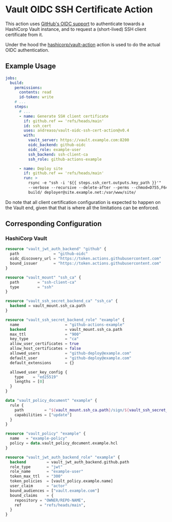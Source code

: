 # Vault OIDC SSH Certificate Action

This action uses [GitHub's OIDC support][1] to authenticate towards a
HashiCorp Vault instance, and to request a (short-lived) SSH client
certificate from it.

Under the hood the [hashicorp/vault-action][2] action is used to do
the actual OIDC authentication.


## Example Usage

```yaml
jobs:
  build:
    permissions:
      contents: read
      id-token: write
    # ...
    steps:
      # ...
      - name: Generate SSH client certificate
        if: github.ref == 'refs/heads/main'
        id: ssh_cert
        uses: andreaso/vault-oidc-ssh-cert-action@v0.4
        with:
          vault_server: https://vault.example.com:8200
          oidc_backend: github-oidc
          oidc_role: example-user
          ssh_backend: ssh-client-ca
          ssh_role: github-actions-example

      - name: Deploy site
        if: github.ref == 'refs/heads/main'
        run: >
          rsync -e "ssh -i '${{ steps.ssh_cert.outputs.key_path }}'"
          --verbose --recursive --delete-after --perms --chmod=D755,F644
          build/ deployer@site.example.net:/var/www/site/
```

Do note that all client certification configuration is expected to
happen on the Vault end, given that that is where all the limitations
can be enforced.


## Corresponding Configuration

### HashiCorp Vault

```terraform
resource "vault_jwt_auth_backend" "github" {
  path               = "github-oidc"
  oidc_discovery_url = "https://token.actions.githubusercontent.com"
  bound_issuer       = "https://token.actions.githubusercontent.com"
}

resource "vault_mount" "ssh_ca" {
  path        = "ssh-client-ca"
  type        = "ssh"
}

resource "vault_ssh_secret_backend_ca" "ssh_ca" {
  backend = vault_mount.ssh_ca.path
}
```

```terraform
resource "vault_ssh_secret_backend_role" "example" {
  name                    = "github-actions-example"
  backend                 = vault_mount.ssh_ca.path
  max_ttl                 = "900"
  key_type                = "ca"
  allow_user_certificates = true
  allow_host_certificates = false
  allowed_users           = "github-deploy@example.com"
  default_user            = "github-deploy@example.com"
  default_extensions      = {}

  allowed_user_key_config {
    type    = "ed25519"
    lengths = [0]
  }
}

data "vault_policy_document" "example" {
  rule {
    path         = "${vault_mount.ssh_ca.path}/sign/${vault_ssh_secret_backend_role.example.name}"
    capabilities = ["update"]
  }
}

resource "vault_policy" "example" {
  name   = "example-policy"
  policy = data.vault_policy_document.example.hcl
}

resource "vault_jwt_auth_backend_role" "example" {
  backend         = vault_jwt_auth_backend.github.path
  role_type       = "jwt"
  role_name       = "example-user"
  token_max_ttl   = "300"
  token_policies  = [vault_policy.example.name]
  user_claim      = "actor"
  bound_audiences = ["vault.example.com"]
  bound_claims    = {
    repository = "OWNER/REPO-NAME",
    ref        = "refs/heads/main",
  }
}
```


[1]: https://docs.github.com/en/actions/deployment/security-hardening-your-deployments/about-security-hardening-with-openid-connect
[2]: https://github.com/hashicorp/vault-action
